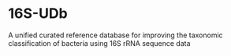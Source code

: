 # 16S-UDb
A unified curated reference database for improving the taxonomic classification of bacteria using 16S rRNA sequence data
